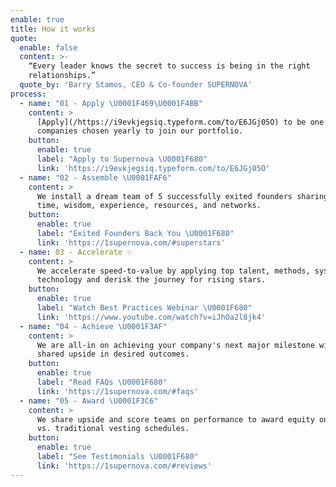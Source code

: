 ```yaml
---
enable: true
title: How it works
quote:
  enable: false
  content: >-
    “Every leader knows the secret to success is being in the right
    relationships.”
  quote_by: 'Barry Stamos, CEO & Co-founder SUPERNOVA'
process:
  - name: "01 - Apply \U0001F469‍\U0001F4BB"
    content: >
      [Apply](/https://i9evkjegsiq.typeform.com/to/E6JGj05O) to be one of twelve
      companies chosen yearly to join our portfolio. 
    button:
      enable: true
      label: "Apply to Supernova \U0001F680"
      link: 'https://i9evkjegsiq.typeform.com/to/E6JGj05O'
  - name: "02 - Assemble \U0001FAF6"
    content: >
      We install a dream team of 5 successfully exited founders sharing their
      time, wisdom, experience, resources, and networks.
    button:
      enable: true
      label: "Exited Founders Back You \U0001F680"
      link: 'https://1supernova.com/#superstars'
  - name: 03 - Accelerate ✨
    content: >
      We accelerate speed-to-value by applying top talent, methods, systems and
      technology and derisk the journey for rising stars.
    button:
      enable: true
      label: "Watch Best Practices Webinar \U0001F680"
      link: 'https://www.youtube.com/watch?v=iJhOa2l8jk4'
  - name: "04 - Achieve \U0001F3AF"
    content: >
      We are all-in on achieving your company's next major milestone with a
      shared upside in desired outcomes.
    button:
      enable: true
      label: "Read FAQs \U0001F680"
      link: 'https://1supernova.com/#faqs'
  - name: "05 - Award \U0001F3C6"
    content: >
      We share upside and score teams on performance to award equity on merit
      vs. traditional vesting schedules.
    button:
      enable: true
      label: "See Testimonials \U0001F680"
      link: 'https://1supernova.com/#reviews'
---
```



